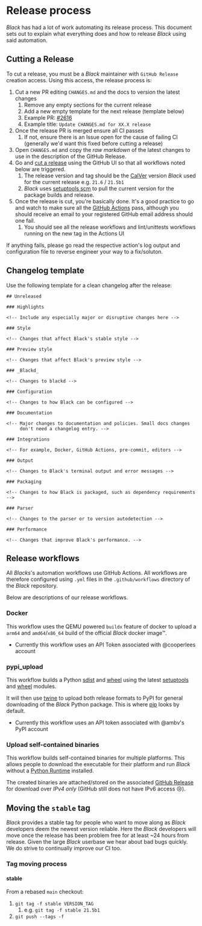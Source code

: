 # Release process

_Black_ has had a lot of work automating its release process. This document sets out to
explain what everything does and how to release _Black_ using said automation.

## Cutting a Release

To cut a release, you must be a _Black_ maintainer with `GitHub Release` creation
access. Using this access, the release process is:

1. Cut a new PR editing `CHANGES.md` and the docs to version the latest changes
   1. Remove any empty sections for the current release
   2. Add a new empty template for the next release (template below)
   3. Example PR: [#2616](https://github.com/psf/black/pull/2616)
   4. Example title: `Update CHANGES.md for XX.X release`
2. Once the release PR is merged ensure all CI passes
   1. If not, ensure there is an Issue open for the cause of failing CI (generally we'd
      want this fixed before cutting a release)
3. Open `CHANGES.md` and copy the _raw markdown_ of the latest changes to use in the
   description of the GitHub Release.
4. Go and [cut a release](https://github.com/psf/black/releases) using the GitHub UI so
   that all workflows noted below are triggered.
   1. The release version and tag should be the [CalVer](https://calver.org) version
      _Black_ used for the current release e.g. `21.6` / `21.5b1`
   2. _Black_ uses [setuptools scm](https://pypi.org/project/setuptools-scm/) to pull
      the current version for the package builds and release.
5. Once the release is cut, you're basically done. It's a good practice to go and watch
   to make sure all the [GitHub Actions](https://github.com/psf/black/actions) pass,
   although you should receive an email to your registered GitHub email address should
   one fail.
   1. You should see all the release workflows and lint/unittests workflows running on
      the new tag in the Actions UI

If anything fails, please go read the respective action's log output and configuration
file to reverse engineer your way to a fix/soluton.

## Changelog template

Use the following template for a clean changelog after the release:

```
## Unreleased

### Highlights

<!-- Include any especially major or disruptive changes here -->

### Style

<!-- Changes that affect Black's stable style -->

### Preview style

<!-- Changes that affect Black's preview style -->

### _Blackd_

<!-- Changes to blackd -->

### Configuration

<!-- Changes to how Black can be configured -->

### Documentation

<!-- Major changes to documentation and policies. Small docs changes
     don't need a changelog entry. -->

### Integrations

<!-- For example, Docker, GitHub Actions, pre-commit, editors -->

### Output

<!-- Changes to Black's terminal output and error messages -->

### Packaging

<!-- Changes to how Black is packaged, such as dependency requirements -->

### Parser

<!-- Changes to the parser or to version autodetection -->

### Performance

<!-- Changes that improve Black's performance. -->

```

## Release workflows

All _Blacks_'s automation workflows use GitHub Actions. All workflows are therefore
configured using `.yml` files in the `.github/workflows` directory of the _Black_
repository.

Below are descriptions of our release workflows.

### Docker

This workflow uses the QEMU powered `buildx` feature of docker to upload a `arm64` and
`amd64`/`x86_64` build of the official _Black_ docker image™.

- Currently this workflow uses an API Token associated with @cooperlees account

### pypi_upload

This workflow builds a Python
[sdist](https://docs.python.org/3/distutils/sourcedist.html) and
[wheel](https://pythonwheels.com) using the latest
[setuptools](https://pypi.org/project/setuptools/) and
[wheel](https://pypi.org/project/wheel/) modules.

It will then use [twine](https://pypi.org/project/twine/) to upload both release formats
to PyPI for general downloading of the _Black_ Python package. This is where
[pip](https://pypi.org/project/pip/) looks by default.

- Currently this workflow uses an API token associated with @ambv's PyPI account

### Upload self-contained binaries

This workflow builds self-contained binaries for multiple platforms. This allows people
to download the executable for their platform and run _Black_ without a
[Python Runtime](https://wiki.python.org/moin/PythonImplementations) installed.

The created binaries are attached/stored on the associated
[GitHub Release](https://github.com/psf/black/releases) for download over _IPv4 only_
(GitHub still does not have IPv6 access 😢).

## Moving the `stable` tag

_Black_ provides a stable tag for people who want to move along as _Black_ developers
deem the newest version reliable. Here the _Black_ developers will move once the release
has been problem free for at least ~24 hours from release. Given the large _Black_
userbase we hear about bad bugs quickly. We do strive to continually improve our CI too.

### Tag moving process

#### stable

From a rebased `main` checkout:

1. `git tag -f stable VERSION_TAG`
   1. e.g. `git tag -f stable 21.5b1`
1. `git push --tags -f`
